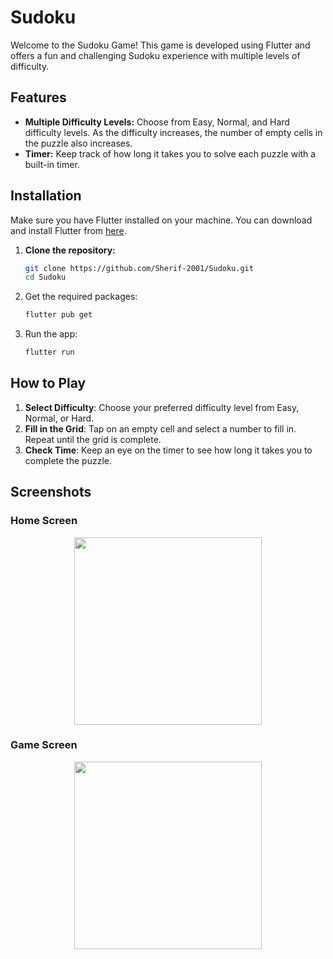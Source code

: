 # Sudoku

Welcome to the Sudoku Game! This game is developed using Flutter and offers a fun and challenging Sudoku experience with multiple levels of difficulty.

## Features

- **Multiple Difficulty Levels:** Choose from Easy, Normal, and Hard difficulty levels. As the difficulty increases, the number of empty cells in the puzzle also increases.
- **Timer:** Keep track of how long it takes you to solve each puzzle with a built-in timer.

## Installation

Make sure you have Flutter installed on your machine. You can download and install Flutter from [here](https://flutter.dev/docs/get-started/install).

1. **Clone the repository:**
   ```sh
   git clone https://github.com/Sherif-2001/Sudoku.git
   cd Sudoku
   ```

2. Get the required packages:
    ```bash
    flutter pub get
    ```

3. Run the app:
    ```bash
    flutter run
    ```

## How to Play
1. **Select Difficulty**: Choose your preferred difficulty level from Easy, Normal, or Hard.
2. **Fill in the Grid**: Tap on an empty cell and select a number to fill in. Repeat until the grid is complete.
3. **Check Time**: Keep an eye on the timer to see how long it takes you to complete the puzzle.

## Screenshots

### Home Screen
<p align="center">
<img src="https://github.com/Sherif-2001/Sudoku/assets/93449171/cd334430-1722-4178-8bbb-5652ac9d7b2e" width=300;  />
</p>

### Game Screen
<p align="center">
<img src="https://github.com/Sherif-2001/Sudoku/assets/93449171/1030ae1f-6975-4251-908d-c86b994d1883" width=300; align="center" />
</p>
